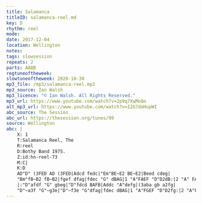 ```yaml
---
title: Salamanca
titleID: salamanca-reel.md
key: D
rhythm: reel
mode:
date: 2017-12-04
location: Wellington
notes:
tags: slowsession
repeats: 2
parts: AABB
regtuneoftheweek:
slowtuneoftheweek: 2020-10-30
mp3_file: /mp3/salamanca-reel.mp3
mp3_source: Ian Walsh
mp3_licence: "© Ian Walsh. All Rights Reserved."
mp3_url: https://www.youtube.com/watch?v=2p9q7XwMoQo
alt_mp3_url: https://www.youtube.com/watch?v=IZG7doHupWI
abc_source: The Session
abc_url: https://thesession.org/tunes/99
source: Wellington
abc: |
    X: 1
    T:Salamanca Reel, The
    R:reel
    D:Bothy Band 1975.
    Z:id:hn-reel-73
    M:C|
    K:D
    AD"D" (3FED AD (3FED|Adcd fedc|"Em"BE~E2 BE~E2|Beed cdeg|
    "Bm"fB~B2 fB~B2|fgef dfag|fdec "G" dBAG|1 "A"FAEF "D"D2dB:|2 "A" FAEF "D"D2fg||
    |:"D"afdf "G" gbeg|"D"fdcd BAFB|Addc "A"defg|(3aba gb a2fg|
    "D"~a3f "G"~g3e|"D"~f3e "G"dfag|fdec dBAG|1 "A"FGEF "D"D2fg:|2 "A"FAEF "D"D2dB||
---
```

